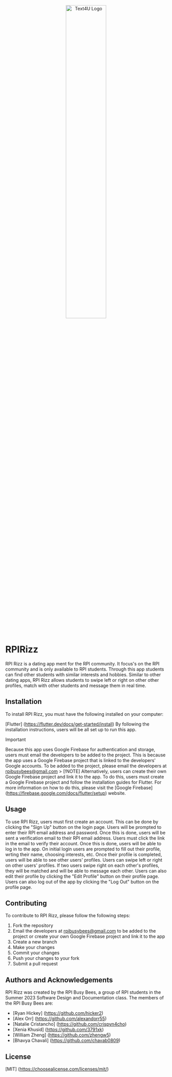 <p align="center">
    <img src="https://cdn.discordapp.com/attachments/849802878427070524/1139668351052951692/RizzLogoFlaskWithNameAndTagline.png" width="50%" title="Text4U Logo">
</p>

# RPIRizz

RPI Rizz is a dating app ment for the RPI community. It focus's on the RPI community and is only available to RPI students. Through this app students can find other students with similar interests and hobbies. Similar to other dating apps, RPI Rizz allows students to swipe left or right on other other profiles, match with other students and message them in real time.

## Installation

To install RPI Rizz, you must have the following installed on your computer:

[Flutter] (https://flutter.dev/docs/get-started/install)
By following the installation instructions, users will be all set up to run this app.

> [!IMPORTANT]
> Because this app uses Google Firebase for authentication and storage, users must email the developers to be added to the project. This is because the app uses a Google Firebase project that is linked to the developers' Google accounts. To be added to the project, please email the developers at rpibusybees@gmail.com > [!NOTE]
> Alternatively, users can create their own Google Firebase project and link it to the app. To do this, users must create a Google Firebase project and follow the installation guides for Flutter. For more information on how to do this, please visit the [Google Firebase] (https://firebase.google.com/docs/flutter/setup) website.

## Usage

To use RPI Rizz, users must first create an account. This can be done by clicking the "Sign Up" button on the login page. Users will be prompted to enter their RPI email address and password. Once this is done, users will be sent a verification email to their RPI email address. Users must click the link in the email to verify their account. Once this is done, users will be able to log in to the app. On initial login users are prompted to fill out their profile, wrting their name, choosing interests, etc. Once their profile is completed, users will be able to see other users' profiles. Users can swipe left or right on other users' profiles. If two users swipe right on each other's profiles, they will be matched and will be able to message each other. Users can also edit their profile by clicking the "Edit Profile" button on their profile page. Users can also log out of the app by clicking the "Log Out" button on the profile page.

## Contributing

To contribute to RPI Rizz, please follow the following steps:

1. Fork the repository
2. Email the developers at rpibusybees@gmail.com to be added to the project or create your own Google Firebase project and link it to the app
3. Create a new branch
4. Make your changes
5. Commit your changes
6. Push your changes to your fork
7. Submit a pull request

## Authors and Acknowledgements

RPI Rizz was created by the RPI Busy Bees, a group of RPI students in the Summer 2023 Software Design and Documentation class. The members of the RPI Busy Bees are:

- [Ryan Hickey] (https://github.com/hicker2)
- [Alex Orr] (https://github.com/alexandorr55)
- [Natalie Cristancho] (https://github.com/crispyn4cho)
- [Xenia Khusid] (https://github.com/3791xk)
- [William Zheng] (https://github.com/zhengw5)
- [Bhavya Chavali] (https://github.com/chavab0809)

## License

[MIT] (https://choosealicense.com/licenses/mit/)
